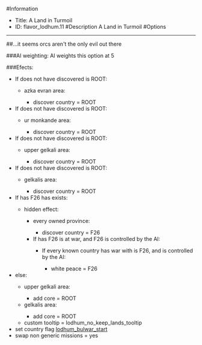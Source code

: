 #Information
 - Title: A Land in Turmoil
 - ID: flavor_lodhum.11
#Description
A Land in Turmoil
#Options

___
##...it seems orcs aren't the only evil out there

###AI weighting:
AI weights this option at 5


###Efects:<ul><li>If does not have discovered is ROOT:</li><ul><li>azka evran area:</li><ul><li>discover country = ROOT</li></ul></ul><li>If does not have discovered is ROOT:</li><ul><li>ur monkande area:</li><ul><li>discover country = ROOT</li></ul></ul><li>If does not have discovered is ROOT:</li><ul><li>upper gelkali area:</li><ul><li>discover country = ROOT</li></ul></ul><li>If does not have discovered is ROOT:</li><ul><li>gelkalis area:</li><ul><li>discover country = ROOT</li></ul></ul><li>If has F26 has exists:</li><ul><li>hidden effect:</li><ul><li>every owned province:</li><ul><li>discover country = F26</li></ul><li>If has F26 is at war, and F26 is controlled by the AI:</li><ul><li>If every known country has war with is F26, and  is controlled by the AI:</li><ul><li>white peace = F26</li></ul></ul></ul></ul><li>else:</li><ul><li>upper gelkali area:</li><ul><li>add core = ROOT</li></ul><li>gelkalis area:</li><ul><li>add core = ROOT</li></ul><li>custom tooltip = lodhum_no_keep_lands_tooltip</li></ul><li>set country flag [lodhum_bulwar_start](../flags/lodhum_bulwar_start.md)</li><li>swap non generic missions = yes</li></ul>
